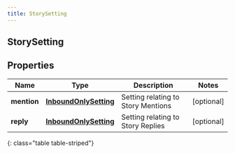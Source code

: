 ```yaml
---
title: StorySetting
---
```

## StorySetting


## Properties

| Name | Type | Description | Notes |
| ------------ | ------------- | ------------- | ------------- |
| **mention** | <!----><!---->[**InboundOnlySetting**](InboundOnlySetting.html)<!----> | Setting relating to Story Mentions |  [optional] |
| **reply** | <!----><!---->[**InboundOnlySetting**](InboundOnlySetting.html)<!----> | Setting relating to Story Replies |  [optional] |
{: class="table table-striped"}



